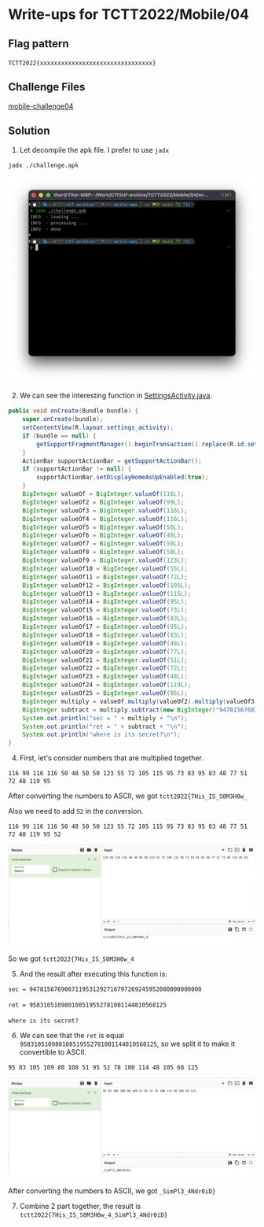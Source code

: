 # Write-ups for TCTT2022/Mobile/04

## Flag pattern

`TCTT2022{xxxxxxxxxxxxxxxxxxxxxxxxxxxxxxxx}`

## Challenge Files

[mobile-challenge04](./mobile-challenge04.zip)

## Solution

1. Let decompile the apk file. I prefer to use `jadx`

```bash
jadx ./challenge.apk
```

![jadx_result](./write-ups/01.png)

2. We can see the interesting function in [SettingsActivity.java](./write-ups/challenge/sources/com/example/myapplication/SettingsActivity.java).

```java
public void onCreate(Bundle bundle) {
    super.onCreate(bundle);
    setContentView(R.layout.settings_activity);
    if (bundle == null) {
        getSupportFragmentManager().beginTransaction().replace(R.id.settings, new SettingsFragment()).commit();
    }
    ActionBar supportActionBar = getSupportActionBar();
    if (supportActionBar != null) {
        supportActionBar.setDisplayHomeAsUpEnabled(true);
    }
    BigInteger valueOf = BigInteger.valueOf(116L);
    BigInteger valueOf2 = BigInteger.valueOf(99L);
    BigInteger valueOf3 = BigInteger.valueOf(116L);
    BigInteger valueOf4 = BigInteger.valueOf(116L);
    BigInteger valueOf5 = BigInteger.valueOf(50L);
    BigInteger valueOf6 = BigInteger.valueOf(48L);
    BigInteger valueOf7 = BigInteger.valueOf(50L);
    BigInteger valueOf8 = BigInteger.valueOf(50L);
    BigInteger valueOf9 = BigInteger.valueOf(123L);
    BigInteger valueOf10 = BigInteger.valueOf(55L);
    BigInteger valueOf11 = BigInteger.valueOf(72L);
    BigInteger valueOf12 = BigInteger.valueOf(105L);
    BigInteger valueOf13 = BigInteger.valueOf(115L);
    BigInteger valueOf14 = BigInteger.valueOf(95L);
    BigInteger valueOf15 = BigInteger.valueOf(73L);
    BigInteger valueOf16 = BigInteger.valueOf(83L);
    BigInteger valueOf17 = BigInteger.valueOf(95L);
    BigInteger valueOf18 = BigInteger.valueOf(83L);
    BigInteger valueOf19 = BigInteger.valueOf(48L);
    BigInteger valueOf20 = BigInteger.valueOf(77L);
    BigInteger valueOf21 = BigInteger.valueOf(51L);
    BigInteger valueOf22 = BigInteger.valueOf(72L);
    BigInteger valueOf23 = BigInteger.valueOf(48L);
    BigInteger valueOf24 = BigInteger.valueOf(119L);
    BigInteger valueOf25 = BigInteger.valueOf(95L);
    BigInteger multiply = valueOf.multiply(valueOf2).multiply(valueOf3).multiply(valueOf4).multiply(valueOf5).multiply(valueOf6).multiply(valueOf7).multiply(valueOf8).multiply(valueOf9).multiply(valueOf10).multiply(valueOf11).multiply(valueOf12).multiply(valueOf13).multiply(valueOf14).multiply(valueOf15).multiply(valueOf16).multiply(valueOf17).multiply(valueOf18).multiply(valueOf19).multiply(valueOf20).multiply(valueOf21).multiply(valueOf22).multiply(valueOf23).multiply(valueOf24).multiply(valueOf25).multiply(BigInteger.valueOf(52L));
    BigInteger subtract = multiply.subtract(new BigInteger("9478156768108809020312608277716464950855189431875"));
    System.out.println("sec = " + multiply + "\n");
    System.out.println("ret = " + subtract + "\n");
    System.out.println("where is its secret?\n");
}
```

4. First, let's consider numbers that are multiplied together.

```
116 99 116 116 50 48 50 50 123 55 72 105 115 95 73 83 95 83 48 77 51 72 48 119 95
```

After converting the numbers to ASCII, we got `tctt2022{7His_IS_S0M3H0w_`

Also we need to add `52` in the conversion.

```
116 99 116 116 50 48 50 50 123 55 72 105 115 95 73 83 95 83 48 77 51 72 48 119 95 52
```

![convert_01](./write-ups/02.png)

So we got `tctt2022{7His_IS_S0M3H0w_4`

5. And the result after executing this function is:

```
sec = 9478156769067119531292716797269245952000000000000

ret = 958310510980108519552781001144810568125

where is its secret?
```

6. We can see that the `ret` is equal `958310510980108519552781001144810568125`, so we split it to make it convertible to ASCII.

```
95 83 105 109 80 108 51 95 52 78 100 114 48 105 68 125
```

![convert_02](./write-ups/03.png)

After converting the numbers to ASCII, we got `_SimPl3_4Ndr0iD}`

7. Combine 2 part together, the result is `tctt2022{7His_IS_S0M3H0w_4_SimPl3_4Ndr0iD}`

